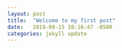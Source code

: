 ```yaml
---
layout: post
title:  "Welcome to my first post"
date:   2019-09-15 20:16:47 -0500
categories: jekyll update
---
```

